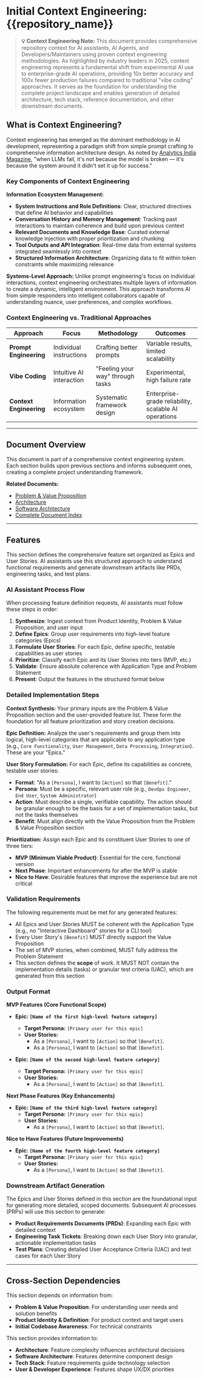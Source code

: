 # Initial Context Engineering: {{repository_name}}

> **💡 Context Engineering Note:** This document provides comprehensive repository context for AI assistants, AI Agents, and Developers/Maintainers using proven context engineering methodologies. As highlighted by industry leaders in 2025, context engineering represents a fundamental shift from experimental AI use to enterprise-grade AI operations, providing 10x better accuracy and 100x fewer production failures compared to traditional "vibe coding" approaches. It serves as the foundation for understanding the complete project landscape and enables generation of detailed architecture, tech stack, reference documentation, and other downstream documents.

## What is Context Engineering?

Context engineering has emerged as the dominant methodology in AI development, representing a paradigm shift from simple prompt crafting to comprehensive information architecture design. As noted by [Analytics India Magazine](https://analyticsindiamag.com/ai-features/context-engineering-is-the-new-vibe-coding/), "when LLMs fail, it's not because the model is broken — it's because the system around it didn't set it up for success."

### Key Components of Context Engineering

**Information Ecosystem Management:**

- **System Instructions and Role Definitions**: Clear, structured directives that define AI behavior and capabilities
- **Conversation History and Memory Management**: Tracking past interactions to maintain coherence and build upon previous context
- **Relevant Documents and Knowledge Base**: Curated external knowledge injection with proper prioritization and chunking
- **Tool Outputs and API Integration**: Real-time data from external systems integrated seamlessly into context
- **Structured Information Architecture**: Organizing data to fit within token constraints while maximizing relevance

**Systems-Level Approach:**
Unlike prompt engineering's focus on individual interactions, context engineering orchestrates multiple layers of information to create a dynamic, intelligent environment. This approach transforms AI from simple responders into intelligent collaborators capable of understanding nuance, user preferences, and complex workflows.

### Context Engineering vs. Traditional Approaches

| Approach | Focus | Methodology | Outcomes |
|----------|-------|-------------|----------|
| **Prompt Engineering** | Individual instructions | Crafting better prompts | Variable results, limited scalability |
| **Vibe Coding** | Intuitive AI interaction | "Feeling your way" through tasks | Experimental, high failure rate |
| **Context Engineering** | Information ecosystem | Systematic framework design | Enterprise-grade reliability, scalable AI operations |

---

## Document Overview

This document is part of a comprehensive context engineering system. Each section builds upon previous sections and informs subsequent ones, creating a complete project understanding framework.

**Related Documents:**
- [Problem & Value Proposition](03-prp-initcontext-problem-value-proposition.md)
- [Architecture](05-prp-initcontext-architecture.md)
- [Software Architecture](06-prp-initcontext-software-architecture.md)
- [Complete Document Index](00-prp-initcontext-index.md)

---

## Features

This section defines the comprehensive feature set organized as Epics and User Stories. AI assistants use this structured approach to understand functional requirements and generate downstream artifacts like PRDs, engineering tasks, and test plans.

### AI Assistant Process Flow

When processing feature definition requests, AI assistants must follow these steps in order:

1. **Synthesize**: Ingest context from Product Identity, Problem & Value Proposition, and user input
2. **Define Epics**: Group user requirements into high-level feature categories (Epics)
3. **Formulate User Stories**: For each Epic, define specific, testable capabilities as user stories
4. **Prioritize**: Classify each Epic and its User Stories into tiers (MVP, etc.)
5. **Validate**: Ensure absolute coherence with Application Type and Problem Statement
6. **Present**: Output the features in the structured format below

### Detailed Implementation Steps

**Context Synthesis:**
Your primary inputs are the Problem & Value Proposition section and the user-provided feature list. These form the foundation for all feature prioritization and story creation decisions.

**Epic Definition:**
Analyze the user's requirements and group them into logical, high-level categories that are applicable to any application type (e.g., `Core Functionality`, `User Management`, `Data Processing`, `Integration`). These are your "Epics."

**User Story Formulation:**
For each Epic, define its capabilities as concrete, testable user stories:
- **Format**: "As a `[Persona]`, I want to `[Action]` so that `[Benefit]`."
- **Persona**: Must be a specific, relevant user role (e.g., `DevOps Engineer`, `End User`, `System Administrator`)
- **Action**: Must describe a single, verifiable capability. The action should be granular enough to be the basis for a set of implementation tasks, but not the tasks themselves
- **Benefit**: Must align directly with the Value Proposition from the Problem & Value Proposition section

**Prioritization:**
Assign each Epic and its constituent User Stories to one of three tiers:
- **MVP (Minimum Viable Product)**: Essential for the core, functional version
- **Next Phase**: Important enhancements for after the MVP is stable
- **Nice to Have**: Desirable features that improve the experience but are not critical

### Validation Requirements

The following requirements must be met for any generated features:

- All Epics and User Stories MUST be coherent with the Application Type (e.g., no "Interactive Dashboard" stories for a CLI tool)
- Every User Story's `[Benefit]` MUST directly support the Value Proposition
- The set of MVP stories, when combined, MUST fully address the Problem Statement
- This section defines the **scope** of work. It MUST NOT contain the implementation details (tasks) or granular test criteria (UAC), which are generated from this section

### Output Format

**MVP Features (Core Functional Scope)**

* **Epic: `[Name of the first high-level feature category]`**
    * **Target Persona:** `[Primary user for this epic]`
    * **User Stories:**
        * As a `[Persona]`, I want to `[Action]` so that `[Benefit]`.
        * As a `[Persona]`, I want to `[Action]` so that `[Benefit]`.

* **Epic: `[Name of the second high-level feature category]`**
    * **Target Persona:** `[Primary user for this epic]`
    * **User Stories:**
        * As a `[Persona]`, I want to `[Action]` so that `[Benefit]`.

**Next Phase Features (Key Enhancements)**

* **Epic: `[Name of the third high-level feature category]`**
    * **Target Persona:** `[Primary user for this epic]`
    * **User Stories:**
        * As a `[Persona]`, I want to `[Action]` so that `[Benefit]`.

**Nice to Have Features (Future Improvements)**

* **Epic: `[Name of the fourth high-level feature category]`**
    * **Target Persona:** `[Primary user for this epic]`
    * **User Stories:**
        * As a `[Persona]`, I want to `[Action]` so that `[Benefit]`.

### Downstream Artifact Generation

The Epics and User Stories defined in this section are the foundational input for generating more detailed, scoped documents. Subsequent AI processes (PRPs) will use this section to generate:
- **Product Requirements Documents (PRDs)**: Expanding each Epic with detailed context
- **Engineering Task Tickets**: Breaking down each User Story into granular, actionable implementation tasks
- **Test Plans**: Creating detailed User Acceptance Criteria (UAC) and test cases for each User Story

---

## Cross-Section Dependencies

This section depends on information from:
- **Problem & Value Proposition**: For understanding user needs and solution benefits
- **Product Identity & Definition**: For product context and target users
- **Initial Codebase Awareness**: For technical constraints

This section provides information to:
- **Architecture**: Feature complexity influences architectural decisions
- **Software Architecture**: Features determine component design
- **Tech Stack**: Feature requirements guide technology selection
- **User & Developer Experience**: Features shape UX/DX priorities 
